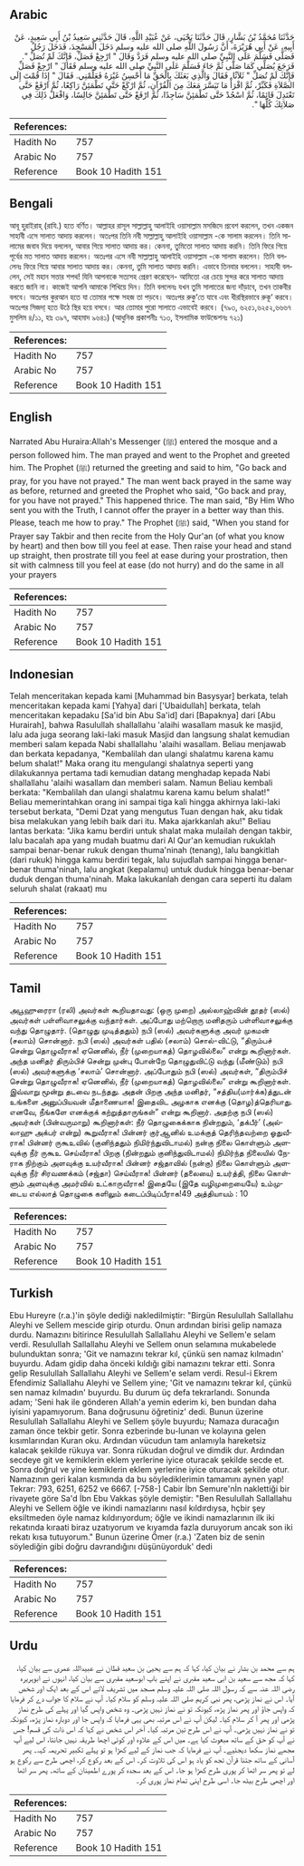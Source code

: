 ## Arabic


<div dir="rtl" lang="ar" style={{fontSize:'larger',backgroundColor:'#f8f9fa',padding:20}}>
حَدَّثَنَا مُحَمَّدُ بْنُ بَشَّارٍ، قَالَ حَدَّثَنَا يَحْيَى، عَنْ عُبَيْدِ اللَّهِ، قَالَ حَدَّثَنِي سَعِيدُ بْنُ أَبِي سَعِيدٍ، عَنْ أَبِيهِ، عَنْ أَبِي هُرَيْرَةَ، أَنَّ رَسُولَ اللَّهِ صلى الله عليه وسلم دَخَلَ الْمَسْجِدَ، فَدَخَلَ رَجُلٌ فَصَلَّى فَسَلَّمَ عَلَى النَّبِيِّ صلى الله عليه وسلم فَرَدَّ وَقَالَ ‏"‏ ارْجِعْ فَصَلِّ، فَإِنَّكَ لَمْ تُصَلِّ ‏"‏‏.‏ فَرَجَعَ يُصَلِّي كَمَا صَلَّى ثُمَّ جَاءَ فَسَلَّمَ عَلَى النَّبِيِّ صلى الله عليه وسلم فَقَالَ ‏"‏ ارْجِعْ فَصَلِّ فَإِنَّكَ لَمْ تُصَلِّ ‏"‏ ثَلاَثًا‏.‏ فَقَالَ وَالَّذِي بَعَثَكَ بِالْحَقِّ مَا أُحْسِنُ غَيْرَهُ فَعَلِّمْنِي‏.‏ فَقَالَ ‏"‏ إِذَا قُمْتَ إِلَى الصَّلاَةِ فَكَبِّرْ، ثُمَّ اقْرَأْ مَا تَيَسَّرَ مَعَكَ مِنَ الْقُرْآنِ، ثُمَّ ارْكَعْ حَتَّى تَطْمَئِنَّ رَاكِعًا، ثُمَّ ارْفَعْ حَتَّى تَعْتَدِلَ قَائِمًا، ثُمَّ اسْجُدْ حَتَّى تَطْمَئِنَّ سَاجِدًا، ثُمَّ ارْفَعْ حَتَّى تَطْمَئِنَّ جَالِسًا، وَافْعَلْ ذَلِكَ فِي صَلاَتِكَ كُلِّهَا ‏"‏‏.‏
</div>
<div style={{backgroundColor:'#f8f9fa',padding:20, marginBottom: 10}}><table> <thead> <tr> <th>References:</th> <th></th> </tr> </thead> <tbody><tr><td>Hadith No</td><td>757</td></tr><tr><td>Arabic No</td><td>757</td></tr><tr><td>Reference</td><td>Book 10 Hadith 151</td></tr></tbody></table></div>

## Bengali


<div dir="ltr" lang="bn" style={{fontSize:'larger',backgroundColor:'#f8f9fa',padding:20}}>
আবূ হুরাইরাহ্ (রাযি.) হতে বর্ণিত। আল্লাহর রাসূল সাল্লাল্লাহু আলাইহি ওয়াসাল্লাম মসজিদে প্রবেশ করলেন, তখন একজন সাহাবী এসে সালাত আদায় করলেন। অতঃপর তিনি নবী সাল্লাল্লাহু আলাইহি ওয়াসাল্লাম -কে সালাম করলেন। তিনি সালামের জবাব দিয়ে বললেন, আবার গিয়ে সালাত আদায় কর। কেননা, তুমিতো সালাত আদায় করনি। তিনি ফিরে গিয়ে পূর্বের মত সালাত আদায় করলেন। অতঃপর এসে নবী সাল্লাল্লাহু আলাইহি ওয়াসাল্লাম -কে সালাম করলেন। তিনি বললেনঃ ফিরে গিয়ে আবার সালাত আদায় কর। কেননা, তুমি সালাত আদায় করনি। এভাবে তিনবার বললেন। সাহাবী বললেন, সেই মহান সত্তার শপথ! যিনি আপনাকে সত্যসহ প্রেরণ করেছেন- আমিতো এর চেয়ে সুন্দর করে সালাত আদায় করতে জানি না। কাজেই আপনি আমাকে শিখিয়ে দিন। তিনি বললেনঃ যখন তুমি সালাতের জন্য দাঁড়াবে, তখন তাকবীর বলবে। অতঃপর কুরআন হতে যা তোমার পক্ষে সহজ তা পড়বে। অতঃপর রুকু‘তে যাবে এবং ধীরস্থিরভাবে রুকূ‘ করবে। অতঃপর সিজদা্ হতে উঠে স্থির হয়ে বসবে। আর তোমার পুরো সালাতে এভাবেই করবে। (৭৯৩, ৬২৫১,৬২৫২,৬৬৬৭ মুসলিম ৪/১১, হাঃ ৩৯৭, আহমাদ ৯৬৪১) (আধুনিক প্রকাশনীঃ ৭১৩, ইসলামিক ফাউন্ডেশনঃ ৭২১)
</div>
<div style={{backgroundColor:'#f8f9fa',padding:20, marginBottom: 10}}><table> <thead> <tr> <th>References:</th> <th></th> </tr> </thead> <tbody><tr><td>Hadith No</td><td>757</td></tr><tr><td>Arabic No</td><td>757</td></tr><tr><td>Reference</td><td>Book 10 Hadith 151</td></tr></tbody></table></div>

## English


<div dir="ltr" lang="en" style={{fontSize:'larger',backgroundColor:'#f8f9fa',padding:20}}>
Narrated Abu Huraira:Allah's Messenger (ﷺ) entered the mosque and a person followed him. The man prayed and went to the Prophet and greeted him. The Prophet (ﷺ) returned the greeting and said to him, "Go back and pray, for you have not prayed." The man went back prayed in the same way as before, returned and greeted the Prophet who said, "Go back and pray, for you have not prayed." This happened thrice. The man said, "By Him Who sent you with the Truth, I cannot offer the prayer in a better way than this. Please, teach me how to pray." The Prophet (ﷺ) said, "When you stand for Prayer say Takbir and then recite from the Holy Qur'an (of what you know by heart) and then bow till you feel at ease. Then raise your head and stand up straight, then prostrate till you feel at ease during your prostration, then sit with calmness till you feel at ease (do not hurry) and do the same in all your prayers
</div>
<div style={{backgroundColor:'#f8f9fa',padding:20, marginBottom: 10}}><table> <thead> <tr> <th>References:</th> <th></th> </tr> </thead> <tbody><tr><td>Hadith No</td><td>757</td></tr><tr><td>Arabic No</td><td>757</td></tr><tr><td>Reference</td><td>Book 10 Hadith 151</td></tr></tbody></table></div>

## Indonesian


<div dir="ltr" lang="id" style={{fontSize:'larger',backgroundColor:'#f8f9fa',padding:20}}>
Telah menceritakan kepada kami [Muhammad bin Basysyar] berkata, telah menceritakan kepada kami [Yahya] dari ['Ubaidullah] berkata, telah menceritakan kepadaku [Sa'id bin Abu Sa'id] dari [Bapaknya] dari [Abu Hurairah], bahwa Rasulullah shallallahu 'alaihi wasallam masuk ke masjid, lalu ada juga seorang laki-laki masuk Masjid dan langsung shalat kemudian memberi salam kepada Nabi shallallahu 'alaihi wasallam. Beliau menjawab dan berkata kepadanya, "Kembalilah dan ulangi shalatmu karena kamu belum shalat!" Maka orang itu mengulangi shalatnya seperti yang dilakukannya pertama tadi kemudian datang menghadap kepada Nabi shallallahu 'alaihi wasallam dan memberi salam. Namun Beliau kembali berkata: "Kembalilah dan ulangi shalatmu karena kamu belum shalat!" Beliau memerintahkan orang ini sampai tiga kali hingga akhirnya laki-laki tersebut berkata, "Demi Dzat yang mengutus Tuan dengan hak, aku tidak bisa melakukan yang lebih baik dari itu. Maka ajarkkanlah aku!" Beliau lantas berkata: "Jika kamu berdiri untuk shalat maka mulailah dengan takbir, lalu bacalah apa yang mudah buatmu dari Al Qur'an kemudian rukuklah sampai benar-benar rukuk dengan thuma'ninah (tenang), lalu bangkitlah (dari rukuk) hingga kamu berdiri tegak, lalu sujudlah sampai hingga benar-benar thuma'ninah, lalu angkat (kepalamu) untuk duduk hingga benar-benar duduk dengan thuma'ninah. Maka lakukanlah dengan cara seperti itu dalam seluruh shalat (rakaat) mu
</div>
<div style={{backgroundColor:'#f8f9fa',padding:20, marginBottom: 10}}><table> <thead> <tr> <th>References:</th> <th></th> </tr> </thead> <tbody><tr><td>Hadith No</td><td>757</td></tr><tr><td>Arabic No</td><td>757</td></tr><tr><td>Reference</td><td>Book 10 Hadith 151</td></tr></tbody></table></div>

## Tamil


<div dir="ltr" lang="ta" style={{fontSize:'larger',backgroundColor:'#f8f9fa',padding:20}}>
அபூஹுரைரா (ரலி) அவர்கள் கூறியதாவது: (ஒரு முறை) அல்லாஹ்வின் தூதர் (ஸல்) அவர்கள் பள்ளிவாசலுக்கு வந்தார்கள். அப்போது மற்றொரு மனிதரும் பள்ளிவாசலுக்கு வந்து தொழுதார். (தொழுது முடித்ததும்) நபி (ஸல்) அவர்களுக்கு அவர் முகமன் (சலாம்) சொன்னார். நபி (ஸல்) அவர்கள் பதில் (சலாம்) சொல்-விட்டு, “திரும்பச் சென்று தொழுவீராக! ஏனெனில், நீர் (முறையாகத்) தொழவில்லை” என்று கூறினார்கள். அந்த மனிதர் திரும்பிச் சென்று முன்பு போன்றே தொழுதுவிட்டு வந்து (மீண்டும்) நபி (ஸல்) அவர்களுக்கு ‘சலாம்’ சொன்னார். அப்போதும் நபி (ஸல்) அவர்கள், “திரும்பிச் சென்று தொழுவீராக! ஏனெனில், நீர் (முறையாகத்) தொழவில்லை” என்று கூறினார்கள். இவ்வாறு மூன்று தடவை நடந்தது. அதன் பிறகு அந்த மனிதர், “சத்திய(மார்க்க)த்துடன் உங்களை அனுப்பியவன் மீதாணையாக! இதைவிட அழகாக எனக்கு (தொழ)த்தெரியாது. எனவே, நீங்களே எனக்குக் கற்றுத்தாருங்கள்” என்று கூறினார். அதற்கு நபி (ஸல்) அவர்கள் (பின்வருமாறு) கூறினார்கள்: நீர் தொழுகைக்காக நின்றதும், ‘தக்பீர்’ (அல்லாஹு அக்பர் என்று) கூறுவீராக! பின்னர் குர்ஆனில் உமக்குத் தெரிந்தவற்றை ஓதுவீராக! பின்னர் ருகூஉவில் (குனிந்ததும் நிமிர்ந்துவிடாமல்) நன்கு நிலை கொள்ளும் அளவுக்கு நீர் ருகூஉ செய்வீராக! பிறகு (நின்றதும் குனிந்துவிடாமல்) நிமிர்ந்த நிலையில் நேராக நிற்கும் அளவுக்கு உயர்வீராக! பின்னர் சஜ்தாவில் (நன்கு) நிலை கொள்ளும் அளவுக்கு நீர் சிரவணக்கம் (சஜ்தா) செய்வீராக! பின்னர் (தலையை) உயர்த்தி, நிலை கொள்ளும் அளவுக்கு அமர்வில் உட்காருவீராக! இதையே (இதே வழிமுறையையே) உம்முடைய எல்லாத் தொழுகை களிலும் கடைப்பிடிப்பீராக!49 அத்தியாயம் : 10
</div>
<div style={{backgroundColor:'#f8f9fa',padding:20, marginBottom: 10}}><table> <thead> <tr> <th>References:</th> <th></th> </tr> </thead> <tbody><tr><td>Hadith No</td><td>757</td></tr><tr><td>Arabic No</td><td>757</td></tr><tr><td>Reference</td><td>Book 10 Hadith 151</td></tr></tbody></table></div>

## Turkish


<div dir="ltr" lang="tr" style={{fontSize:'larger',backgroundColor:'#f8f9fa',padding:20}}>
Ebu Hureyre (r.a.)'in şöyle dediği nakledilmiştir: "Birgün Resulullah Sallallahu Aleyhi ve Sellem mescide girip oturdu. Onun ardından birisi gelip namaza durdu. Namazını bitirince Resulullah Sallallahu Aleyhi ve Sellem'e selam verdi. Resulullah Sallallahu Aleyhi ve Sellem onun selamına mukabelede bulunduktan sonra; 'Git ve namazını tekrar kıl, çünkü sen namaz kılmadın' buyurdu. Adam gidip daha önceki kıldığı gibi namazını tekrar etti. Sonra gelip Resulullah Sallallahu Aleyhi ve Sellem'e selam verdi. Resul-i Ekrem Efendimiz Sallallahu Aleyhi ve Sellem yine; 'Git ve namazını tekrar kıl, çünkü sen namaz kılmadın' buyurdu. Bu durum üç defa tekrarlandı. Sonunda adam; 'Seni hak ile gönderen Allah'a yemin ederim ki, ben bundan daha iyisini yapamıyorum. Bana doğrusunu öğretiniz' dedi. Bunun üzerine Resulullah Sallallahu Aleyhi ve Sellem şöyle buyurdu; Namaza duracağın zaman önce tekbir getir. Sonra ezberinde bu-lunan ve kolayına gelen kısımlarından Kuran oku. Ardından vücudun tam anlamıyla hareketsiz kalacak şekilde rükuya var. Sonra rükudan doğrul ve dimdik dur. Ardından secdeye git ve kemiklerin eklem yerle­rine iyice oturacak şekilde secde et. Sonra doğrul ve yine kemiklerin eklem yerlerine iyice oturacak şekilde otur. Namazının geri kalan kıs­mında da bu söylediklerimin tamamını aynen yap! Tekrar: 793, 6251, 6252 ve 6667. [-758-] Cabir İbn Semure'nİn naklettiği bir rivayete göre Sa'd İbn Ebu Vakkas şöyle demiştir: "Ben Resulullah Sallallahu Aleyhi ve Sellem öğle ve ikindi namazlarını nasıl kıldırdıysa, hçbir şey eksiltmeden öyle namaz kıldırıyordum; öğle ve ikindi namazlarının ilk iki rekatında kıraati biraz uzatıyorum ve kıyamda fazla duruyorum ancak son iki rekatı kısa tutuyorum." Bunun üzerine Ömer (r.a.) 'Zaten biz de senin söylediğin gibi doğru davrandığını düşünüyorduk' dedi
</div>
<div style={{backgroundColor:'#f8f9fa',padding:20, marginBottom: 10}}><table> <thead> <tr> <th>References:</th> <th></th> </tr> </thead> <tbody><tr><td>Hadith No</td><td>757</td></tr><tr><td>Arabic No</td><td>757</td></tr><tr><td>Reference</td><td>Book 10 Hadith 151</td></tr></tbody></table></div>

## Urdu


<div dir="rtl" lang="ur" style={{fontSize:'larger',backgroundColor:'#f8f9fa',padding:20}}>
ہم سے محمد بن بشار نے بیان کیا، کہا کہ ہم سے یحییٰ بن سعید قطان نے عبیداللہ عمری سے بیان کیا، کہا کہ مجھ سے سعید بن ابی سعید مقبری نے اپنے باپ ابوسعید مقبری سے بیان کیا، انہوں نے ابوہریرہ رضی اللہ عنہ سے کہ رسول اللہ صلی اللہ علیہ وسلم مسجد میں تشریف لائے اس کے بعد ایک اور شخص آیا۔ اس نے نماز پڑھی، پھر نبی کریم صلی اللہ علیہ وسلم کو سلام کیا۔ آپ نے سلام کا جواب دے کر فرمایا کہ واپس جاؤ اور پھر نماز پڑھ، کیونکہ تو نے نماز نہیں پڑھی۔ وہ شخص واپس گیا اور پہلے کی طرح نماز پڑھی اور پھر آ کر سلام کیا۔ لیکن آپ نے اس مرتبہ بھی یہی فرمایا کہ واپس جا اور دوبارہ نماز پڑھ، کیونکہ تو نے نماز نہیں پڑھی۔ آپ نے اس طرح تین مرتبہ کیا۔ آخر اس شخص نے کہا کہ اس ذات کی قسم! جس نے آپ کو حق کے ساتھ مبعوث کیا ہے۔ میں اس کے علاوہ اور کوئی اچھا طریقہ نہیں جانتا، اس لیے آپ مجھے نماز سکھا دیجئیے۔ آپ نے فرمایا کہ جب نماز کے لیے کھڑا ہو تو پہلے تکبیر تحریمہ کہہ۔ پھر آسانی کے ساتھ جتنا قرآن تجھ کو یاد ہو اس کی تلاوت کر۔ اس کے بعد رکوع کر، اچھی طرح سے رکوع ہو لے تو پھر سر اٹھا کر پوری طرح کھڑا ہو جا۔ اس کے بعد سجدہ کر پورے اطمینان کے ساتھ۔ پھر سر اٹھا اور اچھی طرح بیٹھ جا۔ اسی طرح اپنی تمام نماز پوری کر۔
</div>
<div style={{backgroundColor:'#f8f9fa',padding:20, marginBottom: 10}}><table> <thead> <tr> <th>References:</th> <th></th> </tr> </thead> <tbody><tr><td>Hadith No</td><td>757</td></tr><tr><td>Arabic No</td><td>757</td></tr><tr><td>Reference</td><td>Book 10 Hadith 151</td></tr></tbody></table></div>